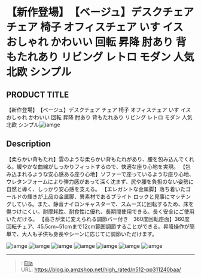 # 【新作登場】　【ベージュ】デスクチェア チェア 椅子 オフィスチェア いす イス おしゃれ かわいい 回転 昇降 肘あり 背もたれあり リビング レトロ モダン 人気 北欧 シンプル


## PRODUCT TITLE 

【新作登場】　【ベージュ】デスクチェア チェア 椅子 オフィスチェア いす イス おしゃれ かわいい 回転 昇降 肘あり 背もたれあり リビング レトロ モダン 人気 北欧 シンプル![iamge](https://b2bfiles1.gigab2b.cn/image/wkseller/301/20230405_f460e96fc561628f08d38a7fd3ea90da.jpg)

## Description

【柔らかい背もたれ】雲のような柔らかい背もたれがあり、腰を包み込んでくれる。緩やかな曲線がしっかりフィっトするので、快適な座り心地を実現。
【包み込まれるような安心感ある座り心地】ソファーで座っているような座り心地、ウレタンフォームにより弾力感があって深く沈まず、尻や腰を負担のない姿勢に自然と導く、しっかり安心感を支える。
【エレガントな金属脚】落ち着いたゴールドの輝きが上品の金属脚、異素材であるブライト ロックと見事にマッチングしている。また、静音ナイロンキャスターで、スムーズに回転するため、床を傷つけにくい。耐摩耗性、耐食性に優れ、長期間使用できる。長く安全にご使用いただける。
【高さが楽に変えられる調節バー付き　360度回転座面】360度回転チェア、45.5cm~51cmまで12cm範囲調節することができる。昇降操作が簡単で、大人も子供も身長やシーンに応じてに調節いただけます。






![iamge](https://b2bfiles1.gigab2b.cn/image/wkseller/301/20230405_de2286d80c290e7d53b5318aa90c862c.jpg)
![iamge](https://b2bfiles1.gigab2b.cn/image/wkseller/301/20230405_c8510497bd99bcfa480425c31179778f.jpg)
![iamge](https://b2bfiles1.gigab2b.cn/image/wkseller/301/20230405_ba9798cd097311b959d0d96b8058b175.jpg)
![iamge](https://b2bfiles1.gigab2b.cn/image/wkseller/301/20230405_6b4cc369c9867e9ded892e2698351d6b.jpg)
![iamge](https://b2bfiles1.gigab2b.cn/image/wkseller/301/20230405_e2c122fe6c547ee726d0fc5bf8f4a0e4.jpg)
![iamge](https://b2bfiles1.gigab2b.cn/image/wkseller/301/20230405_d1c68c3d33a4447315d41a97ae2d055d.jpg)
![iamge](https://b2bfiles1.gigab2b.cn/image/wkseller/301/20230405_48a8381f733efe6b9b36853f9b340d18.jpg)


---

> : [Ella](https://blog.jp.amzshop.net/)  
> URL: https://blog.jp.amzshop.net/high_rated/n512-pp311240baa/  

